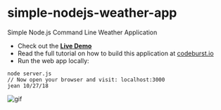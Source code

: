 # simple-nodejs-weather-app
Simple Node.js Command Line Weather Application

* Check out the **[Live Demo](https://simple-nodejs-weather-app-irhhpddsku.now.sh/)**
* Read the full tutorial on how to build this application at [codeburst.io](https://codeburst.io)
* Run the web app locally:
```
node server.js
// Now open your browser and visit: localhost:3000
jean 10/27/18
```
![gif](https://github.com/bmorelli25/simple-nodejs-weather-app/blob/master/giphy.gif?raw=true 'website gif')
